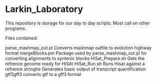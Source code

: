 # Larkin_Laboratory
This repository is storage for our day to day scripts. Most call on other programs. 


Files contained:

parse_mashmap_out.pl 
  Converts mashmap outfile to evolution highway format
mergeBlocks.pm
  Package used by parse_mashmap_out.pl for converting alignments to syntenic blocks
HiSat_Prepare.sh
	Gets the refrence genome ready for HiSAt
HiSat_Run.sh 
	Runs Hisat against a refrence
stringtie
	Generates basic output of transcript quantification
gtf2gff3 
	converts gtf to a gff3 format
